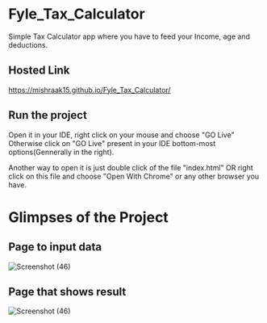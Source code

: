# Fyle_Tax_Calculator
Simple Tax Calculator app where you have to feed your Income, age and deductions.

## Hosted Link
https://mishraak15.github.io/Fyle_Tax_Calculator/

## Run the project
Open it in your IDE, right click on your mouse and choose "GO Live"
Otherwise click on "GO Live" present in your IDE bottom-most options(Gennerally in the right).

Another way to open it is just double click of the file "index.html" OR right click on this file and choose "Open With Chrome" or any other browser you have.

# Glimpses of the Project
## Page to input data
![Screenshot (46)](https://github.com/mishraak15/Fyle_Tax_Calculator/assets/133697079/8d4dd240-e04d-4fe3-9421-f26dfbd50d46)

## Page that shows result
![Screenshot (46)](https://github.com/mishraak15/Fyle_Tax_Calculator/assets/133697079/8d4dd240-e04d-4fe3-9421-f26dfbd50d46)

